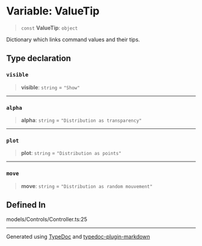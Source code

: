 # Variable: ValueTip

> `const` **ValueTip**: `object`

Dictionary which links command values and their tips.

## Type declaration

### `visible`

> **visible**: `string` = `"Show"`

---

### `alpha`

> **alpha**: `string` = `"Distribution as transparency"`

---

### `plot`

> **plot**: `string` = `"Distribution as points"`

---

### `move`

> **move**: `string` = `"Distribution as random mouvement"`

## Defined In

models/Controls/Controller.ts:25

---

Generated using [TypeDoc](https://typedoc.org/) and [typedoc-plugin-markdown](https://www.npmjs.com/package/typedoc-plugin-markdown)

